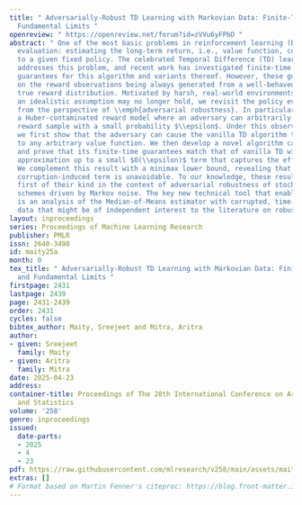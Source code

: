```yaml
---
title: " Adversarially-Robust TD Learning with Markovian Data: Finite-Time Rates and
  Fundamental Limits "
openreview: " https://openreview.net/forum?id=zVVu6yFPbD "
abstract: " One of the most basic problems in reinforcement learning (RL) is policy
  evaluation: estimating the long-term return, i.e., value function, corresponding
  to a given fixed policy. The celebrated Temporal Difference (TD) learning algorithm
  addresses this problem, and recent work has investigated finite-time convergence
  guarantees for this algorithm and variants thereof. However, these guarantees hinge
  on the reward observations being always generated from a well-behaved (e.g., sub-Gaussian)
  true reward distribution. Motivated by harsh, real-world environments where such
  an idealistic assumption may no longer hold, we revisit the policy evaluation problem
  from the perspective of \\emph{adversarial robustness}. In particular, we consider
  a Huber-contaminated reward model where an adversary can arbitrarily corrupt each
  reward sample with a small probability $\\epsilon$. Under this observation model,
  we first show that the adversary can cause the vanilla TD algorithm to converge
  to any arbitrary value function. We then develop a novel algorithm called \\emph{Robust-TD}
  and prove that its finite-time guarantees match that of vanilla TD with linear function
  approximation up to a small $O(\\epsilon)$ term that captures the effect of corruption.
  We complement this result with a minimax lower bound, revealing that such an additive
  corruption-induced term is unavoidable. To our knowledge, these results are the
  first of their kind in the context of adversarial robustness of stochastic approximation
  schemes driven by Markov noise. The key new technical tool that enables our results
  is an analysis of the Median-of-Means estimator with corrupted, time-correlated
  data that might be of independent interest to the literature on robust statistics. "
layout: inproceedings
series: Proceedings of Machine Learning Research
publisher: PMLR
issn: 2640-3498
id: maity25a
month: 0
tex_title: " Adversarially-Robust TD Learning with Markovian Data: Finite-Time Rates
  and Fundamental Limits "
firstpage: 2431
lastpage: 2439
page: 2431-2439
order: 2431
cycles: false
bibtex_author: Maity, Sreejeet and Mitra, Aritra
author:
- given: Sreejeet
  family: Maity
- given: Aritra
  family: Mitra
date: 2025-04-23
address:
container-title: Proceedings of The 28th International Conference on Artificial Intelligence
  and Statistics
volume: '258'
genre: inproceedings
issued:
  date-parts:
  - 2025
  - 4
  - 23
pdf: https://raw.githubusercontent.com/mlresearch/v258/main/assets/maity25a/maity25a.pdf
extras: []
# Format based on Martin Fenner's citeproc: https://blog.front-matter.io/posts/citeproc-yaml-for-bibliographies/
---
```

